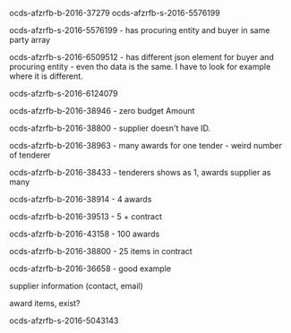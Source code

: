 ocds-afzrfb-b-2016-37279
ocds-afzrfb-s-2016-5576199

ocds-afzrfb-s-2016-5576199 - has procuring entity and buyer in same party array

ocds-afzrfb-s-2016-6509512 - has different json element for buyer and procuring entity - even tho data is the same. I have to look for example where it is different.

ocds-afzrfb-s-2016-6124079

ocds-afzrfb-b-2016-38946 - zero budget Amount

ocds-afzrfb-b-2016-38800 - supplier doesn't have ID.

ocds-afzrfb-b-2016-38963 - many awards for one tender - weird number of tenderer

ocds-afzrfb-b-2016-38433 - tenderers shows as 1, awards supplier as many

ocds-afzrfb-b-2016-38914 - 4 awards

ocds-afzrfb-b-2016-39513 - 5 + contract

ocds-afzrfb-b-2016-43158 - 100 awards

ocds-afzrfb-b-2016-38800 - 25 items in contract


ocds-afzrfb-b-2016-36658 - good example

supplier information (contact, email)

award items, exist?

ocds-afzrfb-s-2016-5043143
